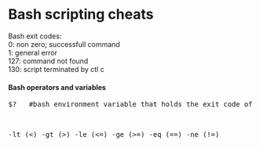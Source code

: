 Bash scripting cheats
=====================

<p>
Bash exit codes:<br>
0:   non zero; successfull command<br>
1:   general error<br>
127: command not found<br>
130: script terminated by ctl c<br>
</p>

<h4>Bash operators and variables<br></h4>
<pre>
$?   #bash environment variable that holds the exit code of the last command<br>

-lt (<)
-gt (>)
-le (<=)
-ge (>=)
-eq (==)
-ne (!=)
</pre>






















